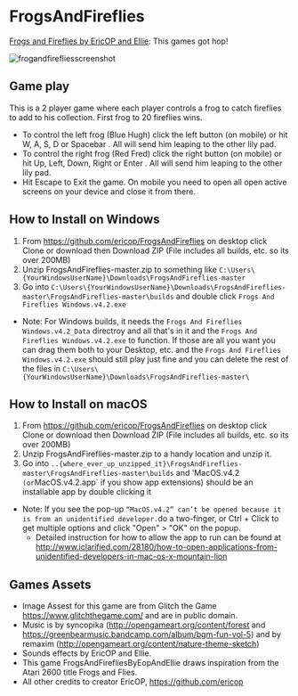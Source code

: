 # FrogsAndFireflies
[Frogs and Fireflies by EricOP and Ellie](https://play.google.com/store/apps/details?id=com.OrangePantsStudios.FrogsAndFirefliesByEopAndEllie): This games got hop!

![frogandfirefliesscreenshot](https://cloud.githubusercontent.com/assets/5218249/25096010/4395bcc4-236c-11e7-87f2-8c3e3f82d2cb.JPG)

## Game play

This is a 2 player game where each player controls a frog to catch fireflies to add to his collection. First frog to 20 fireflies wins.

- To control the left frog (Blue Hugh) click the left button (on mobile) or hit W, A, S, D or Spacebar . All will send him leaping to the other lily pad.
- To control the right frog (Red Fred) click the right button (on mobile) or hit Up, Left, Down, Right or Enter . All will send him leaping to the other lily pad.
- Hit Escape to Exit the game. On mobile you need to open all open active screens on your device and close it from there.

## How to Install on Windows

1. From https://github.com/ericop/FrogsAndFireflies on desktop click Clone or download then Download ZIP (File includes all builds, etc. so its over 200MB)
2. Unzip FrogsAndFireflies-master.zip to something like `C:\Users\{YourWindowsUserName}\Downloads\FrogsAndFireflies-master`
3. Go into `C:\Users\{YourWindowsUserName}\Downloads\FrogsAndFireflies-master\FrogsAndFireflies-master\builds` and double click `Frogs And Fireflies Windows.v4.2.exe`
- Note: For Windows builds, it needs the `Frogs And Fireflies Windows.v4.2_Data` directroy and all that's in it and the `Frogs And Fireflies Windows.v4.2.exe` to function. If those are all you want you can drag them both to your Desktop, etc. and the `Frogs And Fireflies Windows.v4.2.exe` should still play just fine and you can delete the rest of the files in `C:\Users\{YourWindowsUserName}\Downloads\FrogsAndFireflies-master\`

## How to Install on macOS

1. From https://github.com/ericop/FrogsAndFireflies on desktop click Clone or download then Download ZIP (File includes all builds, etc. so its over 200MB)
2. Unzip FrogsAndFireflies-master.zip to a handy location and unzip it.
3. Go into `..{where_ever_up_unzipped_it}\FrogsAndFireflies-master\FrogsAndFireflies-master\builds` and  'MacOS.v4.2`  (or `MacOS.v4.2.app` if you show app extensions) should be an installable app by double clicking it
- Note: If you see the pop-up `“MacOS.v4.2” can’t be opened because it is from an unidentified developer.`do a two-finger, or Ctrl + Click to get multiple options and click "Open" > "OK" on the popup.
  - Detailed instruction for how to allow the app to run can be found at http://www.iclarified.com/28180/how-to-open-applications-from-unidentified-developers-in-mac-os-x-mountain-lion
## Games Assets

- Image Assest for this game are from Glitch the Game https://www.glitchthegame.com/ and are in public domain.
- Music is by syncopika (http://opengameart.org/content/forest and https://greenbearmusic.bandcamp.com/album/bgm-fun-vol-5) and by remaxim (http://opengameart.org/content/nature-theme-sketch)
- Sounds effects by EricOP and Ellie.
- This game FrogsAndFirefliesByEopAndEllie draws inspiration from the Atari 2600 title Frogs and Flies.
- All other credits to creator EricOP, https://github.com/ericop
